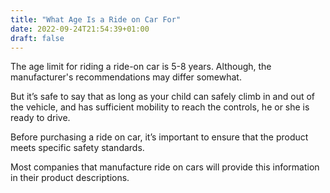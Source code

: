 ```yaml
---
title: "What Age Is a Ride on Car For"
date: 2022-09-24T21:54:39+01:00
draft: false
---
```


The age limit for riding a ride-on car is 5-8 years. Although, the manufacturer's recommendations may differ somewhat. 

But it’s safe to say that as long as your child can safely climb in and out of the vehicle, and has sufficient mobility to reach the controls, he or she is ready to drive. 

Before purchasing a ride on car, it’s important to ensure that the product meets specific safety standards. 

Most companies that manufacture ride on cars will provide this information in their product descriptions.